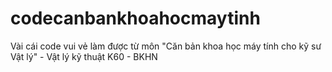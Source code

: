 # codecanbankhoahocmaytinh
Vài cái code vui vẻ làm được từ môn "Căn bản khoa học máy tính cho kỹ sư Vật lý" - Vật lý kỹ thuật K60 - BKHN
